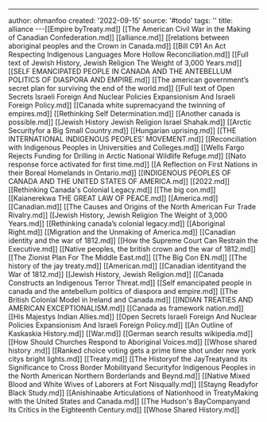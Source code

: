 ---
author: ohmanfoo
created: '2022-09-15'
source: '#todo'
tags: ''
title: alliance
---[[Empire byTreaty.md]]
[[The American Civil War in the Making of Canadian Confederation.md]]
[[alliance.md]]
[[relations between aboriginal peoples and the Crown in Canada.md]]
[[Bill C91 An Act Respecting Indigenous Languages More Hollow Reconciliation.md]]
[[Full text of Jewish History, Jewish Religion The Weight of 3,000 Years.md]]
[[SELF EMANCIPATED PEOPLE IN CANADA AND THE ANTEBELLUM POLITICS OF DIASPORA AND EMPIRE.md]]
[[The american government’s secret plan for surviving the end of the world.md]]
[[Full text of Open Secrets Israeli Foreign And Nuclear Policies Expansionism And Israeli Foreign Policy.md]]
[[Canada white supremacyand the twinning of empires.md]]
[[Rethinking Self Determination.md]]
[[Another canada is possible.md]]
[[Jewish History Jewish Religion Israel Shahak.md]]
[[Arctic Securityfor a Big Small Country.md]]
[[Hungarian uprising.md]]
[[THE INTERNATIONAL INDIGENOUS PEOPLES’ MOVEMENT.md]]
[[Reconciliation with Indigenous Peoples in Universities and Colleges.md]]
[[Wells Fargo Rejects Funding for Drilling in Arctic National Wildlife Refuge.md]]
[[Nato response force activated for first time.md]]
[[A Reflection on First Nations in their Boreal Homelands in Ontario.md]]
[[INDIGENOUS PEOPLES OF CANADA AND THE UNITED STATES OF AMERICA.md]]
[[2022.md]]
[[Rethinking Canada's Colonial Legacy.md]]
[[The big con.md]]
[[Kaianerekwa THE GREAT LAW OF PEACE.md]]
[[America.md]]
[[Canadian.md]]
[[The Causes and Origins of the North American Fur Trade Rivalry.md]]
[[Jewish History, Jewish Religion The Weight of 3,000 Years.md]]
[[Rethinking canada’s colonial legacy.md]]
[[Aboriginal Right.md]]
[[Migration and the Unmaking of America.md]]
[[Canadian identity and the war of 1812.md]]
[[How the Supreme Court Can Restrain the Executive.md]]
[[Native peoples, the british crown and the war of 1812.md]]
[[The Zionist Plan For The Middle East.md]]
[[The Big Con EN.md]]
[[The history of the jay treaty.md]]
[[American.md]]
[[Canadian identityand the War of 1812.md]]
[[Jewish History, Jewish Religion.md]]
[[Canada Constructs an Indigenous Terror Threat.md]]
[[Self emancipated people in canada and the antebellum politics of diaspora and empire.md]]
[[The British Colonial Model in Ireland and Canada.md]]
[[INDIAN TREATIES AND AMERICAN EXCEPTIONALISM.md]]
[[Canada as framework nation.md]]
[[His Majestys Indian Allies.md]]
[[Open Secrets Israeli Foreign And Nuclear Policies Expansionism And Israeli Foreign Policy.md]]
[[An Outline of Kaskaskia History.md]]
[[War.md]]
[[German search results wikipedia.md]]
[[How Should Churches Respond to Aboriginal Voices.md]]
[[Whose shared history .md]]
[[Ranked choice voting gets a prime time shot under new york citys bright lights.md]]
[[Treaty.md]]
[[The Historyof the JayTreatyand its Significance to Cross Border Mobilityand Securityfor Indigenous Peoples in the North American Northern Borderlands and Beynd.md]]
[[Native Mixed Blood and White Wives of Laborers at Fort Nisqually.md]]
[[Stayng Readyfor Black Study.md]]
[[Anishinaabe Articulations of Nationhood in TreatyMaking with the United States and Canada.md]]
[[The Hudson's BayCompanyand Its Critics in the Eighteenth Century.md]]
[[Whose Shared History.md]]
